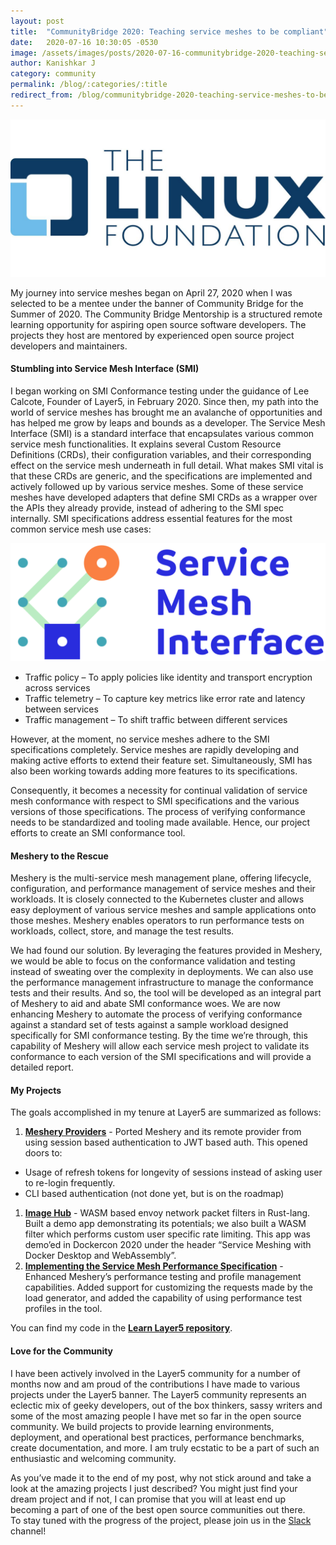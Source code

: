 ```yaml
---
layout: post
title:  "CommunityBridge 2020: Teaching service meshes to be compliant"
date:   2020-07-16 10:30:05 -0530
image: /assets/images/posts/2020-07-16-communitybridge-2020-teaching-service-meshes-to-be-compliant/communitybridge.jpg
author: Kanishkar J
category: community
permalink: /blog/:categories/:title
redirect_from: /blog/communitybridge-2020-teaching-service-meshes-to-be-compliant/
---
```

<img class="image-left" 
    src="/assets/images/posts/2020-07-16-communitybridge-2020-teaching-service-meshes-to-be-compliant/cblogo.png" />

My journey into service meshes began on April 27, 2020 when I was selected to be a mentee under the banner of Community Bridge for the Summer of 2020. The Community Bridge Mentorship is a structured remote learning opportunity for aspiring open source software developers. The projects they host are mentored by experienced open source project developers and maintainers.

<h4> Stumbling into Service Mesh Interface (SMI) </h4>

I began working on SMI Conformance testing under the guidance of Lee Calcote, Founder of Layer5, in February 2020. Since then, my path into the world of service meshes has brought me an avalanche of opportunities and has helped me grow by leaps and bounds as a developer.
The Service Mesh Interface (SMI) is a standard interface that encapsulates various common service mesh functionalities. It explains several Custom Resource Definitions (CRDs), their configuration variables, and their corresponding effect on the service mesh underneath in full detail. What makes SMI vital is that these CRDs are generic, and the specifications are implemented and actively followed up by various service meshes. Some of these service meshes have developed adapters that define SMI CRDs as a wrapper over the APIs they already provide, instead of adhering to the SMI spec internally. SMI specifications address essential features for the most common service mesh use cases:

<img class="image-right" src="/assets/images/partners/smi1.png" />

- Traffic policy – To apply policies like identity and transport encryption across services
- Traffic telemetry – To capture key metrics like error rate and latency between services
- Traffic management – To shift traffic between different services

However, at the moment, no service meshes adhere to the SMI specifications completely. Service meshes are rapidly developing and making active efforts to extend their feature set. Simultaneously, SMI has also been working towards adding more features to its specifications.

Consequently, it becomes a necessity for continual validation of service mesh conformance with respect to SMI specifications and  the various versions of those specifications. The process of verifying conformance needs to be standardized and tooling made available.  Hence, our project efforts to create an SMI conformance tool.

<h4> Meshery to the Rescue </h4>

Meshery is the multi-service mesh management plane, offering lifecycle, configuration, and performance management of service meshes and their workloads. It is closely connected to the Kubernetes cluster and allows easy deployment of various service meshes and sample applications onto those meshes. Meshery enables operators to run performance tests on workloads, collect, store, and manage the test results.


We had found our solution. By leveraging the features provided in Meshery, we would be able to focus on the conformance validation and testing instead of sweating over the complexity in deployments. We can also use the performance management infrastructure to manage the conformance tests and their results. And so,  the tool will be developed as an integral part of Meshery to aid and abate SMI conformance woes.
We are now enhancing Meshery to automate the process of verifying conformance against a standard set of tests against a sample workload designed specifically for SMI conformance testing. By the time we’re through, this capability of Meshery will allow each service mesh project to validate its conformance to each version of the SMI specifications and will provide a detailed report.

<h4> My Projects </h4>

The goals accomplished in my tenure at Layer5 are summarized as follows:

1. **[Meshery Providers](https://meshery.layer5.io/docs/extensibility)** - Ported Meshery and its remote provider from using session based authentication to JWT based auth. This opened doors to:
- Usage of refresh tokens for longevity of sessions instead of asking user to re-login frequently.
- CLI based authentication (not done yet, but is on the roadmap)
1. **[Image Hub](https://github.com/layer5io/image-hub)** - WASM based envoy network packet filters in Rust-lang. Built a demo app demonstrating its potentials; we also built a  WASM filter which performs custom user specific rate limiting. This app was demo’ed in Dockercon 2020 under the header “Service Meshing with Docker Desktop and WebAssembly”.
1. **[Implementing the Service Mesh Performance Specification](/performance)** - Enhanced Meshery’s performance testing and profile management capabilities. Added support for customizing the requests made by the load generator, and added the capability of using performance test profiles in the tool.

You can find my code in the [**Learn Layer5 repository**](https://github.com/layer5io/learn-layer5/).

<h4> Love for the Community </h4>

I have been actively involved in the Layer5 community for a number of months now and am proud of the contributions I have made to various projects under the Layer5 banner. The Layer5 community represents an eclectic mix of geeky developers, out of the box thinkers, sassy writers and some of the most amazing people I have met so far in the open source community.  We build projects to provide learning environments, deployment, and operational best practices, performance benchmarks, create documentation, and more. I am truly ecstatic to be a part of such an enthusiastic and welcoming community.<br>

As you’ve made it to the end of my post, why not stick around and take a look at the amazing projects I just described? You might just find your dream project and if not, I can promise that you will at least end up becoming a part of one of the best open source communities out there.<br>
To stay tuned with the progress of the project, please join us in the [Slack](http://slack.layer5.io) channel!
